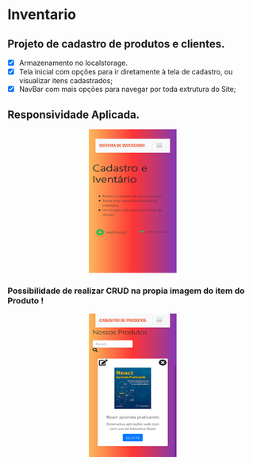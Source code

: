 # Inventario
## Projeto de cadastro de produtos e clientes.
- [x] Armazenamento no localstorage.
- [x] Tela inicial com opções para ir diretamente à tela de cadastro, ou visualizar itens cadastrados;
- [x] NavBar com mais opções para navegar por toda extrutura do Site;

## Responsividade Aplicada.

   <p align ="center">
      <img width="177" height="290" src="images/telaInicial.png">
   </p>
   
   ### Possibilidade de realizar CRUD na propia imagem do item do Produto ! 
   
   <p align ="center">
     <img width="177" height="290" src="images/itens.png">
   </p>



